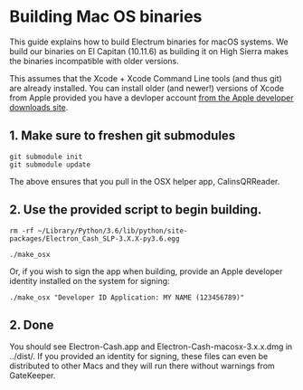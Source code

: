 Building Mac OS binaries
========================

This guide explains how to build Electrum binaries for macOS systems.
We build our binaries on El Capitan (10.11.6) as building it on High Sierra
makes the binaries incompatible with older versions.

This assumes that the Xcode + Xcode Command Line tools (and thus git) are already installed. You can install older (and newer!) versions of Xcode from Apple provided you have a devloper account [from the Apple developer downloads site](https://developer.apple.com/download/more/).


## 1. Make sure to freshen git submodules

    git submodule init
    git submodule update

The above ensures that you pull in the OSX helper app, CalinsQRReader.

## 2. Use the provided script to begin building.


    rm -rf ~/Library/Python/3.6/lib/python/site-packages/Electron_Cash_SLP-3.X.X-py3.6.egg
    
    ./make_osx
    
Or, if you wish to sign the app when building, provide an Apple developer identity installed on the system for signing:

    ./make_osx "Developer ID Application: MY NAME (123456789)"

## 2. Done

You should see Electron-Cash.app and Electron-Cash-macosx-3.x.x.dmg in ../dist/. If you provided an identity for signing, these files can even be distributed to other Macs and they will run there without warnings from GateKeeper.
